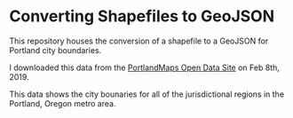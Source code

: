 # Converting Shapefiles to GeoJSON
This repository houses the conversion of a shapefile to a GeoJSON for Portland city boundaries.

I downloaded this data from the [PortlandMaps Open Data Site](https://gis-pdx.opendata.arcgis.com/datasets/1559e31273654eb9858397861f1fdefa_10?geometry=-126.389%2C44.933%2C-117.798%2C46.278) on Feb 8th, 2019.

This data shows the city bounaries for all of the jurisdictional regions in the Portland, Oregon metro area.
